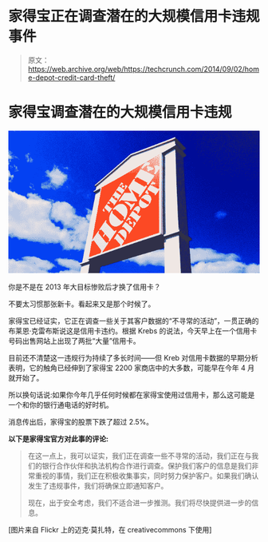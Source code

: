 # 家得宝正在调查潜在的大规模信用卡违规事件 

> 原文：<https://web.archive.org/web/https://techcrunch.com/2014/09/02/home-depot-credit-card-theft/>

# 家得宝调查潜在的大规模信用卡违规

![Screen Shot 2014-09-02 at 11.40.39 AM](img/3e90b12f4554da8a68bb1340a70b560d.png)

你是不是在 2013 年大目标惨败后才换了信用卡？

不要太习惯那张新卡。看起来又是那个时候了。

家得宝已经证实，它正在调查一些关于其客户数据的“不寻常的活动”，一贯正确的布莱恩·克雷布斯说这是信用卡违约。根据 Krebs 的说法，今天早上在一个信用卡号码出售网站上出现了两批“大量”信用卡。

目前还不清楚这一违规行为持续了多长时间——但 Kreb 对信用卡数据的早期分析表明，它的触角已经伸到了家得宝 2200 家商店中的大多数，可能早在今年 4 月就开始了。

所以换句话说:如果你今年几乎任何时候都在家得宝使用过信用卡，那么这可能是一个和你的银行通电话的好时机。

消息传出后，家得宝的股票下跌了超过 2.5%。

**以下是家得宝官方对此事的评论:**

> 在这一点上，我可以证实，我们正在调查一些不寻常的活动，我们正在与我们的银行合作伙伴和执法机构合作进行调查。保护我们客户的信息是我们非常重视的事情，我们正在积极收集事实，同时努力保护客户。如果我们确认发生了违规事件，我们将确保立即通知客户。
> 
> 现在，出于安全考虑，我们不适合进一步推测。我们将尽快提供进一步的信息。

[图片来自 Flickr 上的迈克·莫扎特，在 creativecommons 下使用]